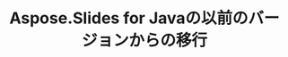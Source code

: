 ---
title: Aspose.Slides for Javaの以前のバージョンからの移行
type: docs
weight: 320
url: /androidjava/migration-from-earlier-versions-of-aspose-slides-for-java/
---